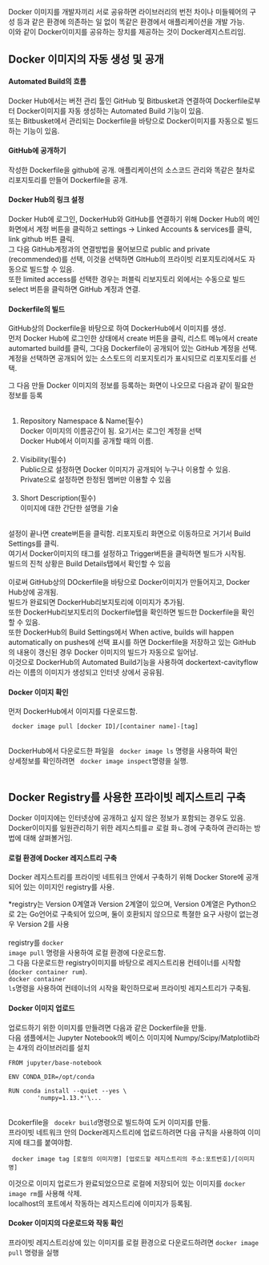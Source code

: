 Docker 이미지를 개발자끼리 서로 공유하면 라이브러리의 번전 차이나 미들웨어의 구성 등과 같은 환경에 의존하는 일 없이 똑같은 환경에서 애플리케이션을 개발 가능.<br/>
이와 같이 Docker이미지를 공유하는 장치를 제공하는 것이 Docker레지스트리임.

## Docker 이미지의 자동 생성 및 공개 
#### Automated Build의 흐름
Docker Hub에서는 버전 관리 툴인 GitHub 및 Bitbusket과 연결하여 Dockerfile로부터 Docker이미지를 자동 생성하는 Automated Build 기능이 있음.<br/>
또는 Bitbusket에서 관리되는 Dockerfile을 바탕으로 Docker이미지를 자동으로 빌드하는 기능이 있음.

#### GitHub에 공개하기
작성한 Dockerfile을 github에 공개. 애플리케이션의 소스코드 관리와 똑같은 철차로 리포지토리를 만들어 Dockerfile을 공개.

#### Docker Hub의 링크 설정
Docker Hub에 로그인, DockerHub와 GitHub를 연결하기 위해 Docker Hub의 메인화면에서 계정 버튼을 클릭하고 settings -> Linked Accounts & services를 클릭, link github 버튼 클릭.<br/>
그 다음 GitHub계정과의 연결방법을 물어보므로 public and private (recommended)를 선택, 이것을 선택하면 GItHub의 프라이빗 리포지토리에서도 자동으로 빌드할 수 있음.<br />
또한 limited access를 선택한 경우는 퍼블릭 리보지토리 외에서는 수동으로 빌드<br />
select 버튼을 클릭하면 GitHub 계정과 연결.

#### Dockerfile의 빌드 
GitHub상의 Dockerfile을 바탕으로 하여 DockerHub에서 이미지를 생성.<br/>
먼저 Docker Hub에 로그인한 상태에서 create 버튼을 클릭, 리스트 메뉴에서 create automarted build를 클릭, 그다음 Dockerfile이 공개되어 있는 GitHub 계정을 선택.<br/>
계정을 선택하면 공개되어 있는 소스토드의 리포지토리가 표시되므로 리포지토리를 선택.<br/>

그 다음 만들 Docker 이미지의 정보를 등록하는 화면이 나오므로 다음과 같이 필요한 정보를 등록<br /><br />
1. Repository Namespace & Name(필수)<br />
Docker 이미지의 이름공간이 됨. 요기서는 로그인 계정을 선택<br />
Docker Hub에서 이미지를 공개할 때의 이름.
<br /><br />
2. Visibility(필수)<br />
Public으로 설정하면 Docker 이미지가 공개되어 누구나 이용할 수 있음.<br />
Private으로 설정하면 한정된 멤버만 이용할 수 있음
<br /><br />
3. Short Description(필수)<br />
이미지에 대한 간단한 설명을 기술
<br /> <br />

설정이 끝나면 create버튼을 클릭함. 리포지토리 화면으로 이동하므로 거기서 Build Settings를 클릭.<br/>
여기서 Docker이미지의 태그를 설정하고 Trigger버튼을 클릭하면 빌드가 시작됨.<br/>
빌드의 진척 상황은 Build Details탭에서 확인할 수 있음
<br/> <br/>
이로써 GitHub상의 DOckerfile을 바탕으로 Docker이미지가 만들어지고, Docker Hub상에 공개됨. <br/>
빌드가 완료되면 DockerHub리보지토리에 이미지가 추가됨.<br/>
또한 DockerHub리보지토리의 Dockerfile탭을 확인하면 빌드한 Dockerfile을 확인할 수 있음.<br />
또한 DockerHub의 Build Settings에서 When active, builds will happen automatically on pushes에 선택 표시를 하면 Dockerfile을 저장하고 있는 GitHub의 내용이 갱신된 경우 Docker 이미지의 빌드가 자동으로 일어남.<br/>
이것으로 DockerHub의 Automated Build기능을 사용하여 dockertext-cavityflow라는 이름의 이미지가 생성되고 인터넷 상에서 공유됨.

#### Docker 이미지 확인
먼저 DockerHub에서 이미지를 다운로드함. 
<pre><code> docker image pull [docker ID]/[container name]-[tag]</code></pre>
<br/>
DockerHub에서 다운로드한 파일을 <code> docker image ls</code> 명령을 사용하여 확인<br/>
상세정보를 확인하려면 <code> docker image inspect</code>명령을 실행.<br/>
<br/>

## Docker Registry를 사용한 프라이빗 레지스트리 구축
Docker 이미지에는 인터넷상에 공개하고 싶지 않은 정보가 포함되는 경우도 있음.<br/>
Docker이미지를 일원관리하기 위한 레지스틔를ㄹ 로컬 화ㄴ경에 구축하여 관리하는 방법에 대해 살펴볼거임.

#### 로컬 환경에 Docker 레지스트리 구축
Docker 레지스트리를 프라이빗 네트워크 안에서 구축하기 위해 Docker Store에 공개되어 있는 이미지인 registry를 사용.<br/>

*registry는 Version 0계열과 Version 2계열이 있으며, Version 0계열은 Python으로 2는 Go언어로 구축되어 있으며, 둘이 호환되지 않으므로 특졀한 요구 사랑이 없는경우 Version 2를 사용<br/>
<br/>
registry를 <code>docker image pull</code> 명령을 사용하여 로컬 환경에 다운로드함.<br/>
그 다음 다운로드한 registry이미지를 바탕으로 레지스트리용 컨테이너를 시작함(<code>docker container rum</code>).<br/>
<code>docker container ls</code>명령을 사용하여 컨테이너의 시작을 확인하므로써 프라이빗 레지스트리가 구축됨.

#### Docker 이미지 업로드
업로드하기 위한 이미지를 만들려면 다음과 같은 Dockerfile을 만듦.<br />
다음 샘플에서는 Jupyter Notebook의 베이스 이미지에 Numpy/Scipy/Matplotlib라는 4개의 라이브러리를 설치
<pre><code>FROM jupyter/base-notebook

ENV CONDA_DIR=/opt/conda

RUN conda install --quiet --yes \
        'numpy=1.13.*'\...
</code></pre>
<br/>
Dcokerfile을 <code> docekr build</code>명령으로 빌드하여 도커 이미지를 만듦.<br/>
프라이빗 네트워크 안의 Docker레지스트리에 업로드하려면 다음 규칙을 사용하여 이미지에 태그를 붙여야함.
<pre><code> docker image tag [로컬의 이미지명] [업로드할 레지스트리의 주소:포트번호]/[이미지명]</code></pre>
이것으로 이미지 업로드가 완료되었으므로 로컬에 저장되어 있는 이미지를 <code>docker image rm</code>를 사용해 삭제.<br/>
localhost의 포트에서 작동하는 레지스트리에 이미지가 등록됨.

#### Dcoker 이미지의 다운로드와 작동 확인
프라이빗 레지스트리상에 있는 이미지를 로컬 환경으로 다운로드하려면 <code>docker image pull</code> 명령을 실행

